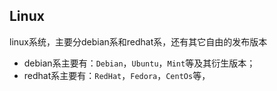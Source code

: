 
## Linux

linux系统，主要分debian系和redhat系，还有其它自由的发布版本

- debian系主要有：`Debian`，`Ubuntu`，`Mint`等及其衍生版本；
- redhat系主要有：`RedHat`，`Fedora`，`CentOs`等，
